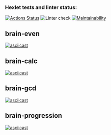 ### Hexlet tests and linter status:
[![Actions Status](https://github.com/alistkov/frontend-project-lvl1/workflows/hexlet-check/badge.svg)](https://github.com/alistkov/frontend-project-lvl1/actions)
![Linter check](https://github.com/alistkov/frontend-project-lvl1/actions/workflows/linter-check.yml/badge.svg)
[![Maintainability](https://api.codeclimate.com/v1/badges/3bcf6d0b2a470acd990c/maintainability)](https://codeclimate.com/github/alistkov/frontend-project-lvl1/maintainability)

## brain-even
[![asciicast](https://asciinema.org/a/5V76hDjTXplMlXqZtMRHJtdCu.svg)](https://asciinema.org/a/5V76hDjTXplMlXqZtMRHJtdCu)

## brain-calc
[![asciicast](https://asciinema.org/a/450728.svg)](https://asciinema.org/a/450728)

## brain-gcd
[![asciicast](https://asciinema.org/a/8yJ06t4dW6GwzGpI7p6tvAjNA.svg)](https://asciinema.org/a/8yJ06t4dW6GwzGpI7p6tvAjNA)

## brain-progression
[![asciicast](https://asciinema.org/a/451890.svg)](https://asciinema.org/a/451890)
